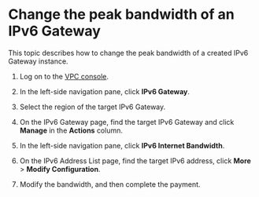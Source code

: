 # Change the peak bandwidth of an IPv6 Gateway

This topic describes how to change the peak bandwidth of a created IPv6 Gateway instance.

1.  Log on to the [VPC console](https://vpcnext.console.aliyun.com).

2.  In the left-side navigation pane, click **IPv6 Gateway**.

3.  Select the region of the target IPv6 Gateway.

4.  On the IPv6 Gateway page, find the target IPv6 Gateway and click **Manage** in the **Actions** column.

5.  In the left-side navigation pane, click **IPv6 Internet Bandwidth**.

6.  On the IPv6 Address List page, find the target IPv6 address, click **More** \> **Modify Configuration**.

7.  Modify the bandwidth, and then complete the payment.



